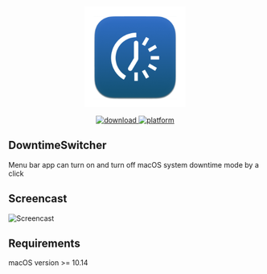 <p align="center">
	<img width="200" height="200" margin-right="100%" src="/TrueDoNotDisturb/Assets.xcassets/AppIcon.appiconset/256.png">
</p>

<p align="center">
	<a href="https://github.com/kozemirov/DowntimeSwitcher/releases/latest">
 		<img src="https://img.shields.io/badge/download-latest-brightgreen.svg" alt="download">
	</a>
	<a href="https://img.shields.io/badge/platform-macOS-lightgrey.svg">
 		<img src="https://img.shields.io/badge/platform-macOS-lightgrey.svg" alt="platform">
	</a>
</p>

## DowntimeSwitcher
Menu bar app can turn on and turn off macOS system downtime mode by a click

## Screencast
![Screencast](https://github.com/user-attachments/assets/7066da02-d608-4c66-b998-bdb1e8e5c5c9)

## Requirements
macOS version >= 10.14
